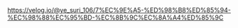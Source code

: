 https://velog.io/@ye_suri_106/7%EC%9E%A5-%ED%98%B8%ED%85%94-%EC%98%88%EC%95%BD-%EC%8B%9C%EC%8A%A4%ED%85%9C
